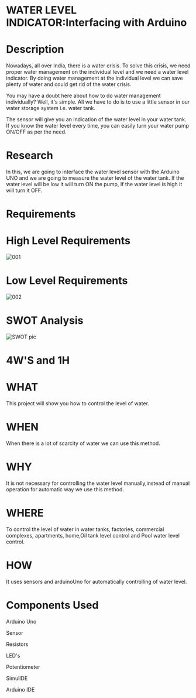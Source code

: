 # WATER LEVEL INDICATOR:Interfacing with Arduino
# Description
Nowadays, all over India, there is a water crisis. To solve this crisis, we need proper water management on the individual level and we need a water level indicator. By doing water management at the individual level we can save plenty of water and could get rid of the water crisis.

You may have a doubt here about how to do water management individually? Well, it's simple. All we have to do is to use a little sensor in our water storage system i.e. water tank.

The sensor will give you an indication of the water level in your water tank. If you know the water level every time, you can easily turn your water pump ON/OFF as per the need.

# Research
In this, we are going to interface the water level sensor with the Arduino UNO and we are going to measure the water level of the water tank. If the water level will be low it will turn ON the pump, If the water level is high it will turn it OFF.

# Requirements
# High Level Requirements
![001](https://user-images.githubusercontent.com/99243667/157034832-904efb01-7c54-4e5d-830d-05d0d8c638cc.png)

# Low Level Requirements
![002](https://user-images.githubusercontent.com/99243667/157034911-061763a3-8d71-49c7-b99d-46443ca51c7e.png)

# SWOT Analysis
![SWOT pic](https://user-images.githubusercontent.com/99243667/157034948-f64c562c-e9c2-4726-a539-eb92cb637b64.jpg)

# 4W'S and 1H
# WHAT
This project will show you how to control the level of water.

# WHEN
When there is a lot of scarcity of water we can use this method.

# WHY
It is not necessary for controlling the water level manually,instead of manual operation for automatic way we use this method.

# WHERE
To control the level of water in water tanks, factories, commercial complexes, apartments, home,Oil tank level control and Pool water level control.

# HOW
It uses sensors and arduinoUno for automatically controlling of water level.

# Components Used
Arduino Uno

Sensor

Resistors

LED's

Potentiometer

SimulIDE

Arduino IDE
